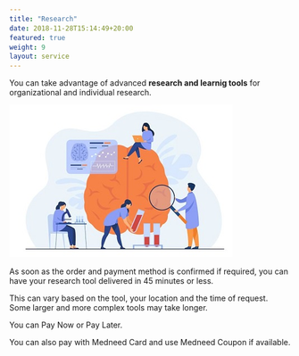```yaml
---
title: "Research"
date: 2018-11-28T15:14:49+20:00 
featured: true
weight: 9
layout: service
---
```


You can take advantage of advanced **research and learnig tools** for organizational and individual research.

![Research Tools](/images/illustrations/research.jpg)

As soon as the order and payment method is confirmed if required, you can have your research tool delivered in 45 minutes or less. 

This can vary based on the tool, your location and the time of request. Some larger and more complex tools may take longer.

You can Pay Now or Pay Later.

You can also pay with Medneed Card and use Medneed Coupon if available.




